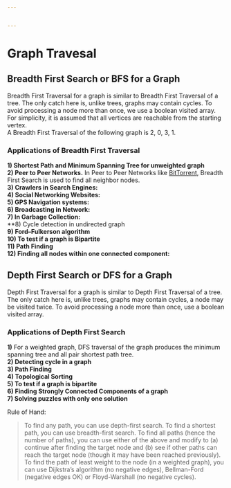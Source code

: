 ```yaml
---


---
```


<h1 id="graph-travesal">Graph Travesal</h1>
<h2 id="breadth-first-search-or-bfs-for-a-graph">Breadth First Search or BFS for a Graph</h2>
<p>Breadth First Traversal for a graph is similar to Breadth First Traversal of a tree. The only catch here is, unlike trees, graphs may contain cycles. To avoid processing a node more than once, we use a boolean visited array. For simplicity, it is assumed that all vertices are reachable from the starting vertex.<br>
<img src="https://media.geeksforgeeks.org/wp-content/uploads/bfs-5.png" alt="" title="BFS">A Breadth First Traversal of the following graph is 2, 0, 3, 1.</p>
<h3 id="applications-of-breadth-first-traversal">Applications of Breadth First Traversal</h3>
<p><strong>1) Shortest Path and Minimum Spanning Tree for unweighted graph</strong><br>
<strong>2) Peer to Peer Networks.</strong> In Peer to Peer Networks like <a href="https://www.geeksforgeeks.org/how-bittorrent-works/">BitTorrent</a>, Breadth First Search is used to find all neighbor nodes.<br>
<strong>3) Crawlers in Search Engines:</strong><br>
<strong>4) Social Networking Websites:</strong><br>
<strong>5) GPS Navigation systems:</strong><br>
<strong>6) Broadcasting in Network:</strong><br>
<strong>7) In Garbage Collection:</strong><br>
**8) Cycle detection in undirected graph<br>
<strong>9) Ford–Fulkerson algorithm</strong><br>
<strong>10) To test if a graph is Bipartite</strong><br>
<strong>11) Path Finding</strong><br>
<strong>12) Finding all nodes within one connected component:</strong></p>
<h2 id="depth-first-search-or-dfs-for-a-graph">Depth First Search or DFS for a Graph</h2>
<p>Depth First Traversal  for a graph is similar to Depth First Traversal of a tree. The only catch here is, unlike trees, graphs may contain cycles, a node may be visited twice. To avoid processing a node more than once, use a boolean visited array.</p>
<h3 id="applications-of-depth-first-search">Applications of Depth First Search</h3>
<p><strong>1)</strong> For a weighted graph, DFS traversal of the graph produces the minimum spanning tree and all pair shortest path tree.<br>
<strong>2) Detecting cycle in a graph</strong><br>
<strong>3) Path Finding</strong><br>
<strong>4) Topological Sorting</strong><br>
<strong>5) To test if a graph is bipartite</strong><br>
<strong>6) Finding Strongly Connected Components of a graph</strong><br>
<strong>7) Solving puzzles with only one solution</strong></p>
<p>Rule of Hand:</p>
<blockquote>
<p>To find any path, you can use depth-first search. To find a shortest<br>
path, you can use breadth-first search. To find all paths (hence the<br>
number of paths), you can use either of the above and modify to (a)<br>
continue after finding the target node and (b) see if other paths can<br>
reach the target node (though it may have been reached previously).<br>
To  find the path of least weight to the node (in a weighted graph), you<br>
can use Dijkstra’s algorithm (no negative edges), Bellman-Ford<br>
(negative edges OK) or Floyd-Warshall (no negative cycles).</p>
</blockquote>


